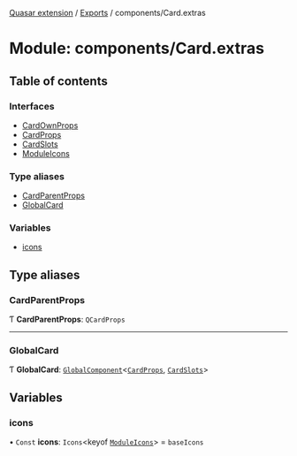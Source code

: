 [Quasar extension](../index.md) / [Exports](../modules.md) / components/Card.extras

# Module: components/Card.extras

## Table of contents

### Interfaces

- [CardOwnProps](../interfaces/components_Card_extras.CardOwnProps.md)
- [CardProps](../interfaces/components_Card_extras.CardProps.md)
- [CardSlots](../interfaces/components_Card_extras.CardSlots.md)
- [ModuleIcons](../interfaces/components_Card_extras.ModuleIcons.md)

### Type aliases

- [CardParentProps](components_Card_extras.md#cardparentprops)
- [GlobalCard](components_Card_extras.md#globalcard)

### Variables

- [icons](components_Card_extras.md#icons)

## Type aliases

### CardParentProps

Ƭ **CardParentProps**: `QCardProps`

___

### GlobalCard

Ƭ **GlobalCard**: [`GlobalComponent`](../interfaces/components_api.GlobalComponent.md)<[`CardProps`](../interfaces/components_Card_extras.CardProps.md), [`CardSlots`](../interfaces/components_Card_extras.CardSlots.md)\>

## Variables

### icons

• `Const` **icons**: `Icons`<keyof [`ModuleIcons`](../interfaces/components_Card_extras.ModuleIcons.md)\> = `baseIcons`
